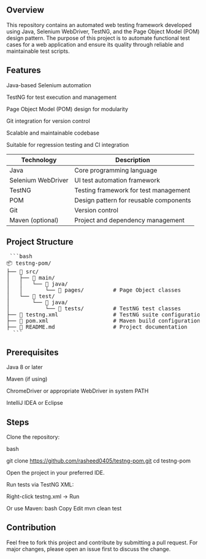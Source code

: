 ## **Overview**
This repository contains an automated web testing framework developed using Java, Selenium WebDriver, TestNG, and the Page Object Model (POM) design pattern. The purpose of this project is to automate functional test cases for a web application and ensure its quality through reliable and maintainable test scripts.


## **Features**
Java-based Selenium automation

TestNG for test execution and management

Page Object Model (POM) design for modularity

Git integration for version control

Scalable and maintainable codebase

Suitable for regression testing and CI integration


| Technology         | Description                            |
| ------------------ | -------------------------------------- |
| Java               | Core programming language              |
| Selenium WebDriver | UI test automation framework           |
| TestNG             | Testing framework for test management  |
| POM                | Design pattern for reusable components |
| Git                | Version control                        |
| Maven (optional)   | Project and dependency management      |


## **Project Structure**
<pre> ```bash 
📦 testng-pom/
├── 📁 src/
│   ├── 📁 main/
│   │   └── 📁 java/
│   │       └── 📁 pages/         # Page Object classes
│   └── 📁 test/
│       └── 📁 java/
│           └── 📁 tests/         # TestNG test classes
├── 📄 testng.xml                 # TestNG suite configuration
├── 📄 pom.xml                    # Maven build configuration
├── 📄 README.md                  # Project documentation
  ``` </pre>



## **Prerequisites**
Java 8 or later

Maven (if using)

ChromeDriver or appropriate WebDriver in system PATH

IntelliJ IDEA or Eclipse

## **Steps**
Clone the repository:

bash

git clone https://github.com/rasheed0405/testng-pom.git
cd testng-pom


Open the project in your preferred IDE.

Run tests via TestNG XML:

Right-click testng.xml → Run

Or use Maven:
bash
Copy
Edit
mvn clean test

## **Contribution**

Feel free to fork this project and contribute by submitting a pull request. For major changes, please open an issue first to discuss the change.
